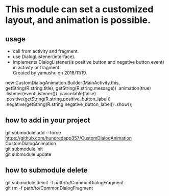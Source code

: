 # This module can set a customized layout, and animation is possible. 

## usage  

 * call from activity and fragment.
 * use DialogListener(interface).
 * implements DialogListener(is positive button and negative button event) in activity or fragment.  
 Created by yamashu on 2016/11/19.



  new CustomDialogAnimation.Builder(MainActivity.this, getString(R.string.title), getString(R.string.message))
      .animation(true)
      .listener(eventListener())
      .cancelable(false)
      .positive(getString(R.string.positive_button_label))
      .negative(getString(R.string.negative_button_label))
      .show();


## how to add in your project  
  git submodule add --force https://github.com/hundredapp357/CustomDialogAnimation CustomDialogAnimation  
  git submodule init  
  git submodule update  
  
  
## how to submodule delete
  git submodule deinit -f path/to/CommonDialogFragment  
  git rm -f  path/to/CommonDialogFragment  




